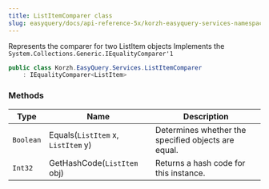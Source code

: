 ```yaml
---
title: ListItemComparer class
slug: easyquery/docs/api-reference-5x/korzh-easyquery-services-namespace/listitemcomparer-class
---
```



Represents the comparer for two ListItem objects  Implements the `System.Collections.Generic.IEqualityComparer'1`
```csharp
public class Korzh.EasyQuery.Services.ListItemComparer
    : IEqualityComparer<ListItem>

```

### Methods

| Type | Name | Description | 
| --- | --- | --- | 
| `Boolean` | Equals(`ListItem` x, `ListItem` y) | Determines whether the specified objects are equal. | 
| `Int32` | GetHashCode(`ListItem` obj) | Returns a hash code for this instance. |
